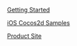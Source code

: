 [Getting Started](http://appwarp.shephertz.com/game-development-center/windows-game-developers-home/)

[iOS Cocos2d Samples](http://appwarp.shephertz.com/game-development-center/cocos2d-game-developers-home)

[Product Site](http://appwarp.shephertz.com)
